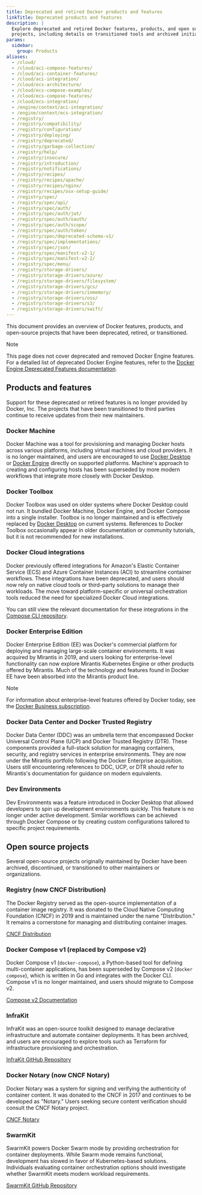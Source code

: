 ```yaml
---
title: Deprecated and retired Docker products and features
linkTitle: Deprecated products and features
description: |
  Explore deprecated and retired Docker features, products, and open source
  projects, including details on transitioned tools and archived initiatives.
params:
  sidebar:
    group: Products
aliases:
  - /cloud/
  - /cloud/aci-compose-features/
  - /cloud/aci-container-features/
  - /cloud/aci-integration/
  - /cloud/ecs-architecture/
  - /cloud/ecs-compose-examples/
  - /cloud/ecs-compose-features/
  - /cloud/ecs-integration/
  - /engine/context/aci-integration/
  - /engine/context/ecs-integration/
  - /registry/
  - /registry/compatibility/
  - /registry/configuration/
  - /registry/deploying/
  - /registry/deprecated/
  - /registry/garbage-collection/
  - /registry/help/
  - /registry/insecure/
  - /registry/introduction/
  - /registry/notifications/
  - /registry/recipes/
  - /registry/recipes/apache/
  - /registry/recipes/nginx/
  - /registry/recipes/osx-setup-guide/
  - /registry/spec/
  - /registry/spec/api/
  - /registry/spec/auth/
  - /registry/spec/auth/jwt/
  - /registry/spec/auth/oauth/
  - /registry/spec/auth/scope/
  - /registry/spec/auth/token/
  - /registry/spec/deprecated-schema-v1/
  - /registry/spec/implementations/
  - /registry/spec/json/
  - /registry/spec/manifest-v2-1/
  - /registry/spec/manifest-v2-2/
  - /registry/spec/menu/
  - /registry/storage-drivers/
  - /registry/storage-drivers/azure/
  - /registry/storage-drivers/filesystem/
  - /registry/storage-drivers/gcs/
  - /registry/storage-drivers/inmemory/
  - /registry/storage-drivers/oss/
  - /registry/storage-drivers/s3/
  - /registry/storage-drivers/swift/
---
```


This document provides an overview of Docker features, products, and
open-source projects that have been deprecated, retired, or transitioned.

> [!NOTE]
>
> This page does not cover deprecated and removed Docker Engine features.
> For a detailed list of deprecated Docker Engine features, refer to the
> [Docker Engine Deprecated Features documentation](/manuals/engine/deprecated.md).

## Products and features

Support for these deprecated or retired features is no longer provided by
Docker, Inc. The projects that have been transitioned to third parties continue
to receive updates from their new maintainers.

### Docker Machine

Docker Machine was a tool for provisioning and managing Docker hosts across
various platforms, including virtual machines and cloud providers. It is no
longer maintained, and users are encouraged to use [Docker Desktop](/manuals/desktop/_index.md)
or [Docker Engine](/manuals/engine/_index.md) directly on supported platforms.
Machine's approach to creating and configuring hosts has been superseded by
more modern workflows that integrate more closely with Docker Desktop.

### Docker Toolbox

Docker Toolbox was used on older systems where Docker Desktop could not run. It
bundled Docker Machine, Docker Engine, and Docker Compose into a single
installer. Toolbox is no longer maintained and is effectively replaced by
[Docker Desktop](/manuals/desktop/_index.md) on current systems. References to
Docker Toolbox occasionally appear in older documentation or community
tutorials, but it is not recommended for new installations.

### Docker Cloud integrations

Docker previously offered integrations for Amazon's Elastic Container Service
(ECS) and Azure Container Instances (ACI) to streamline container workflows.
These integrations have been deprecated, and users should now rely on native
cloud tools or third-party solutions to manage their workloads. The move toward
platform-specific or universal orchestration tools reduced the need for
specialized Docker Cloud integrations.

You can still view the relevant documentation for these integrations in the
[Compose CLI repository](https://github.com/docker-archive/compose-cli/tree/main/docs).

### Docker Enterprise Edition

Docker Enterprise Edition (EE) was Docker's commercial platform for deploying
and managing large-scale container environments. It was acquired by Mirantis in
2019, and users looking for enterprise-level functionality can now explore
Mirantis Kubernetes Engine or other products offered by Mirantis. Much of the
technology and features found in Docker EE have been absorbed into the Mirantis
product line.

> [!NOTE]  
> For information about enterprise-level features offered by Docker today,
> see the [Docker Business subscription](/manuals/subscription/details.md#docker-business).

### Docker Data Center and Docker Trusted Registry

Docker Data Center (DDC) was an umbrella term that encompassed Docker Universal
Control Plane (UCP) and Docker Trusted Registry (DTR). These components
provided a full-stack solution for managing containers, security, and registry
services in enterprise environments. They are now under the Mirantis portfolio
following the Docker Enterprise acquisition. Users still encountering
references to DDC, UCP, or DTR should refer to Mirantis's documentation for
guidance on modern equivalents.

### Dev Environments

Dev Environments was a feature introduced in Docker Desktop that allowed
developers to spin up development environments quickly. This feature is no
longer under active development. Similar workflows can be achieved through
Docker Compose or by creating custom configurations tailored to specific
project requirements.

## Open source projects

Several open-source projects originally maintained by Docker have been
archived, discontinued, or transitioned to other maintainers or organizations.

### Registry (now CNCF Distribution)

The Docker Registry served as the open-source implementation of a container
image registry. It was donated to the Cloud Native Computing Foundation (CNCF)
in 2019 and is maintained under the name "Distribution." It remains a
cornerstone for managing and distributing container images.

[CNCF Distribution](https://github.com/distribution/distribution)

### Docker Compose v1 (replaced by Compose v2)

Docker Compose v1 (`docker-compose`), a Python-based tool for defining
multi-container applications, has been superseded by Compose v2 (`docker
compose`), which is written in Go and integrates with the Docker CLI. Compose
v1 is no longer maintained, and users should migrate to Compose v2.

[Compose v2 Documentation](/manuals/compose/_index.md)

### InfraKit

InfraKit was an open-source toolkit designed to manage declarative
infrastructure and automate container deployments. It has been archived, and
users are encouraged to explore tools such as Terraform for infrastructure
provisioning and orchestration.

[InfraKit GitHub Repository](https://github.com/docker/infrakit)

### Docker Notary (now CNCF Notary)

Docker Notary was a system for signing and verifying the authenticity of
container content. It was donated to the CNCF in 2017 and continues to be
developed as "Notary." Users seeking secure content verification should consult
the CNCF Notary project.

[CNCF Notary](https://github.com/notaryproject/notary)

### SwarmKit

SwarmKit powers Docker Swarm mode by providing orchestration for container
deployments. While Swarm mode remains functional, development has slowed in
favor of Kubernetes-based solutions. Individuals evaluating container
orchestration options should investigate whether SwarmKit meets modern workload
requirements.

[SwarmKit GitHub Repository](https://github.com/docker/swarmkit)
